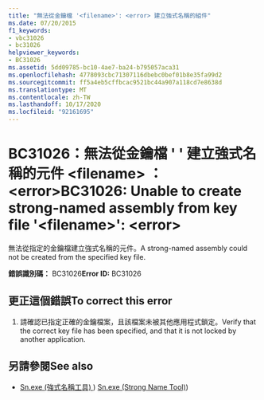 ```yaml
---
title: "無法從金鑰檔 '<filename>': <error> 建立強式名稱的組件"
ms.date: 07/20/2015
f1_keywords:
- vbc31026
- bc31026
helpviewer_keywords:
- BC31026
ms.assetid: 5dd09785-bc10-4ae7-ba24-b795057aca31
ms.openlocfilehash: 4778093cbc71307116dbebc0bef01b8e35fa99d2
ms.sourcegitcommit: ff5a4eb5cffbcac9521bc44a907a118cd7e8638d
ms.translationtype: MT
ms.contentlocale: zh-TW
ms.lasthandoff: 10/17/2020
ms.locfileid: "92161695"
---
```

# <a name="bc31026-unable-to-create-strong-named-assembly-from-key-file-filename-error"></a><span data-ttu-id="f0db4-102">BC31026：無法從金鑰檔 ' ' 建立強式名稱的元件 \<filename> ： \<error></span><span class="sxs-lookup"><span data-stu-id="f0db4-102">BC31026: Unable to create strong-named assembly from key file '\<filename>': \<error></span></span>

<span data-ttu-id="f0db4-103">無法從指定的金鑰檔建立強式名稱的元件。</span><span class="sxs-lookup"><span data-stu-id="f0db4-103">A strong-named assembly could not be created from the specified key file.</span></span>

 <span data-ttu-id="f0db4-104">**錯誤識別碼：** BC31026</span><span class="sxs-lookup"><span data-stu-id="f0db4-104">**Error ID:** BC31026</span></span>

## <a name="to-correct-this-error"></a><span data-ttu-id="f0db4-105">更正這個錯誤</span><span class="sxs-lookup"><span data-stu-id="f0db4-105">To correct this error</span></span>

1. <span data-ttu-id="f0db4-106">請確認已指定正確的金鑰檔案，且該檔案未被其他應用程式鎖定。</span><span class="sxs-lookup"><span data-stu-id="f0db4-106">Verify that the correct key file has been specified, and that it is not locked by another application.</span></span>

## <a name="see-also"></a><span data-ttu-id="f0db4-107">另請參閱</span><span class="sxs-lookup"><span data-stu-id="f0db4-107">See also</span></span>

- <span data-ttu-id="f0db4-108">[Sn.exe (強式名稱工具) ](../../../framework/tools/sn-exe-strong-name-tool.md)) </span><span class="sxs-lookup"><span data-stu-id="f0db4-108">[Sn.exe (Strong Name Tool)](../../../framework/tools/sn-exe-strong-name-tool.md))</span></span>
